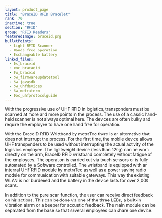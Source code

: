 ```yaml
---
layout: product_page
title: "BraceID RFID Bracelet"
rank: 70
inactive: true
section: "RFID"
group: "RFID Readers"
featuredImage: braceid.png
bulletPoints:
  - Light RFID Scanner
  - Hands free operation
  - Exchangeable battery
linked_files:
  - Ds_braceid
  - Doc_bracaeid
  - Fw_braceid
  - Sw_firmwareupdatetool
  - Sw_javasdk
  - Sw_uhfdevices
  - Sw_metraterm
  - Doc_uhfprotocolguide
---
```

With the progressive use of UHF RFID in logistics, transponders must be scanned at more and more points in the process. The use of a classic hand-held scanner is not always optimal here. The devices are often bulky and require the employee to have one hand free for operation.

With the BraceID RFID Wristband by metraTec there is an alternative that does not interrupt the process. For the first time, the mobile device allows UHF transponders to be used without interrupting the
actual activity of the logistics employee. The lightweight device (less than 120g) can be worn directly on the arm, BraceID RFID wristband completely without fatigue of the employees. The operation is carried out via touch sensors or is fully automated by a Software controlled. The wristband is equipped with an internal UHF RFID module by metraTec as well as a power saving radio module for communication with suitable gateways. This way the existing WLAN is not burdened and the battery in the device lasts for over
2,000 scans.

In addition to the pure scan function, the user can receive direct feedback on his actions. This can be done via one of the three LEDs, a built-in vibration alarm or a beeper for acoustic feedback. The main module can be separated from the base so that several employees can share one device.
